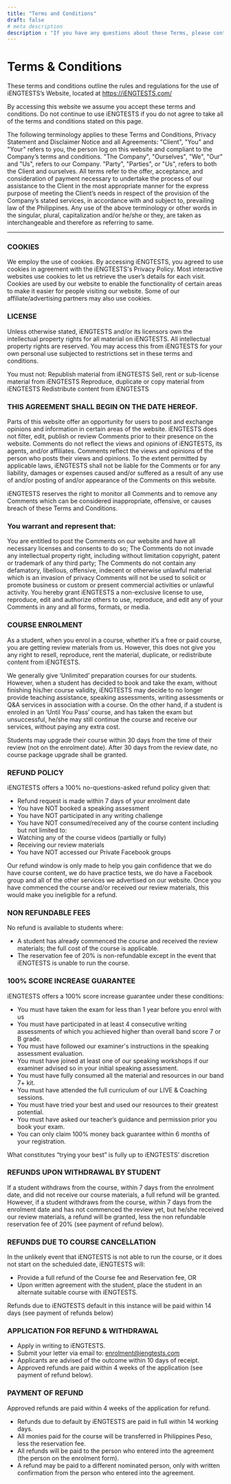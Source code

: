```yaml
---
title: "Terms and Conditions"
draft: false
# meta description
description : "If you have any questions about these Terms, please contact us."
---
```


# Terms & Conditions

These terms and conditions outline the rules and regulations for the use of iENGTESTS’s Website, located at https://iENGTESTS.com/

By accessing this website we assume you accept these terms and conditions. Do not continue to use iENGTESTS if you do not agree to take all of the terms and conditions stated on this page.

The following terminology applies to these Terms and Conditions, Privacy Statement and Disclaimer Notice and all Agreements: "Client", "You" and "Your" refers to you, the person log on this website and compliant to the Company’s terms and conditions. "The Company", "Ourselves", "We", "Our" and "Us", refers to our Company. "Party", "Parties", or "Us", refers to both the Client and ourselves. All terms refer to the offer, acceptance, and consideration of payment necessary to undertake the process of our assistance to the Client in the most appropriate manner for the express purpose of meeting the Client’s needs in respect of the provision of the Company’s stated services, in accordance with and subject to, prevailing law of the Philippines. Any use of the above terminology or other words in the singular, plural, capitalization and/or he/she or they, are taken as interchangeable and therefore as referring to same.
________________________________________
### COOKIES

We employ the use of cookies. By accessing iENGTESTS, you agreed to use cookies in agreement with the iENGTESTS's Privacy Policy.
Most interactive websites use cookies to let us retrieve the user’s details for each visit. Cookies are used by our website to enable the functionality of certain areas to make it easier for people visiting our website. Some of our affiliate/advertising partners may also use cookies.

### LICENSE

Unless otherwise stated, iENGTESTS and/or its licensors own the intellectual property rights for all material on iENGTESTS. All intellectual property rights are reserved. You may access this from iENGTESTS for your own personal use subjected to restrictions set in these terms and conditions.

You must not:
Republish material from iENGTESTS
Sell, rent or sub-license material from iENGTESTS
Reproduce, duplicate or copy material from iENGTESTS
Redistribute content from iENGTESTS

### THIS AGREEMENT SHALL BEGIN ON THE DATE HEREOF.

Parts of this website offer an opportunity for users to post and exchange opinions and information in certain areas of the website. iENGTESTS does not filter, edit, publish or review Comments prior to their presence on the website. Comments do not reflect the views and opinions of iENGTESTS, its agents, and/or affiliates. Comments reflect the views and opinions of the person who posts their views and opinions. To the extent permitted by applicable laws, iENGTESTS shall not be liable for the Comments or for any liability, damages or expenses caused and/or suffered as a result of any use of and/or posting of and/or appearance of the Comments on this website.

iENGTESTS reserves the right to monitor all Comments and to remove any Comments which can be considered inappropriate, offensive, or causes breach of these Terms and Conditions.

### You warrant and represent that:

You are entitled to post the Comments on our website and have all necessary licenses and consents to do so;
The Comments do not invade any intellectual property right, including without limitation copyright, patent or trademark of any third party;
The Comments do not contain any defamatory, libellous, offensive, indecent or otherwise unlawful material which is an invasion of privacy
Comments will not be used to solicit or promote business or custom or present commercial activities or unlawful activity.
You hereby grant iENGTESTS a non-exclusive license to use, reproduce, edit and authorize others to use, reproduce, and edit any of your Comments in any and all forms, formats, or media.

### COURSE ENROLMENT

As a student, when you enrol in a course, whether it’s a free or paid course, you are getting review materials from us. However, this does not give you any right to resell, reproduce, rent the material, duplicate, or redistribute content from iENGTESTS.  

We generally give ‘Unlimited’ preparation courses for our students. However, when a student has decided to book and take the exam, without finishing his/her course validity, iENGTESTS may decide to no longer provide teaching assistance, speaking assessments, writing assessments or Q&A services in association with a course. On the other hand, if a student is enroled in an ‘Until You Pass’ course, and has taken the exam but unsuccessful, he/she may still continue the course and receive our services, without paying any extra cost. 

Students may upgrade their course within 30 days from the time of their review (not on the enrolment date). After 30 days from the review date, no course package upgrade shall be granted. 

### REFUND POLICY

iENGTESTS offers a 100% no-questions-asked refund policy given that:
- Refund request is made within 7 days of your enrolment date
- You have NOT booked a speaking assessment
- You have NOT participated in any writing challenge
- You have NOT consumed/received any of the course content including but not limited to:
- Watching any of the course videos (partially or fully)
- Receiving our review materials
- You have NOT accessed our Private Facebook groups

Our refund window is only made to help you gain confidence that we do have course content, we do have practice tests, we do have a Facebook group and all of the other services we advertised on our website. Once you have commenced the course and/or received our review materials, this would make you ineligible for a refund.

### NON REFUNDABLE FEES

No refund is available to students where:

- A student has already commenced the course and received the review materials; the full cost of the course is applicable. 
- The reservation fee of 20% is non-refundable except in the event that iENGTESTS is unable to run the course.

### 100% SCORE INCREASE GUARANTEE

iENGTESTS offers a 100% score increase guarantee under these conditions:
- You must have taken the exam for less than 1 year before you enrol with us 
- You must have participated in at least 4 consecutive writing assessments of which you achieved higher than overall band score 7 or B grade.
- You must have followed our examiner's instructions in the speaking assessment evaluation.
- You must have joined at least one of our speaking workshops if our examiner advised so in your initial speaking assessment.
- You must have fully consumed all the material and resources in our band 7+ kit.
- You must have attended the full curriculum of our LIVE & Coaching sessions.
- You must have tried your best and used our resources to their greatest potential.
- You must have asked our teacher’s guidance and permission prior you book your exam. 
- You can only claim 100% money back guarantee within 6 months of your registration.

What constitutes “trying your best” is fully up to iENGTESTS’ discretion

### REFUNDS UPON WITHDRAWAL BY STUDENT

If a student withdraws from the course, within 7 days from the enrolment date, and did not receive our course materials, a full refund will be granted. However, if a student withdraws from the course, within 7 days from the enrolment date and has not commenced the review yet, but he/she received our review materials, a refund will be granted, less the non refundable reservation fee of 20% (see payment of refund below). 

### REFUNDS DUE TO COURSE CANCELLATION

In the unlikely event that iENGTESTS is not able to run the course, or it does not start on the scheduled date, iENGTESTS will:
- Provide a full refund of the Course fee and Reservation fee, OR
- Upon written agreement with the student, place the student in an alternate suitable course with iENGTESTS.

Refunds due to iENGTESTS default in this instance will be paid within 14 days (see payment of refunds below)

### APPLICATION FOR REFUND & WITHDRAWAL

- Apply in writing to iENGTESTS.
- Submit your letter via email to: enrolment@iengtests.com
- Applicants are advised of the outcome within 10 days of receipt.
- Approved refunds are paid within 4 weeks of the application (see payment of refund below).

### PAYMENT OF REFUND

Approved refunds are paid within 4 weeks of the application for refund.
- Refunds due to default by iENGTESTS are paid in full within 14 working days.
- All monies paid for the course will be transferred in Philippines Peso, less the reservation fee.
- All refunds will be paid to the person who entered into the agreement (the person on the enrolment form).
- A refund may be paid to a different nominated person, only with written confirmation from the person who entered into the agreement.